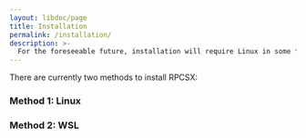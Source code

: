 ```yaml
---
layout: libdoc/page
title: Installation
permalink: /installation/
description: >- 
  For the foreseeable future, installation will require Linux in some form.
---
```


There are currently two methods to install RPCSX:
### Method 1: Linux


### Method 2: WSL